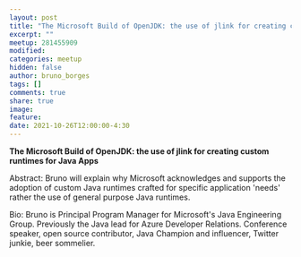 ```yaml
---
layout: post
title: "The Microsoft Build of OpenJDK: the use of jlink for creating custom runtimes for Java Apps"
excerpt: ""
meetup: 281455909
modified:
categories: meetup
hidden: false
author: bruno_borges
tags: []
comments: true
share: true
image:
feature:
date: 2021-10-26T12:00:00-4:30
---
```


__The Microsoft Build of OpenJDK: the use of jlink for creating custom runtimes for Java Apps__

Abstract: Bruno will explain why Microsoft acknowledges and supports the adoption of custom Java runtimes crafted for specific application 'needs' rather the use of general purpose Java runtimes.

Bio: Bruno is Principal Program Manager for Microsoft's Java Engineering Group. Previously the Java lead for Azure Developer Relations. Conference speaker, open source contributor, Java Champion and influencer, Twitter junkie, beer sommelier.

